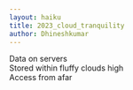 ```yaml
---
layout: haiku
title: 2023_cloud_tranquility
author: Dhineshkumar 
---
```


Data on servers<br>
Stored within fluffy clouds high<br>
Access from afar<br>